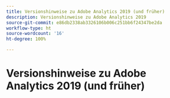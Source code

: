 ```yaml
---
title: Versionshinweise zu Adobe Analytics 2019 (und früher)
description: Versionshinweise zu Adobe Analytics 2019
source-git-commit: e86db2338ab3326106b006c251bb6f24347be2da
workflow-type: ht
source-wordcount: '16'
ht-degree: 100%

---
```



# Versionshinweise zu Adobe Analytics 2019 (und früher)

